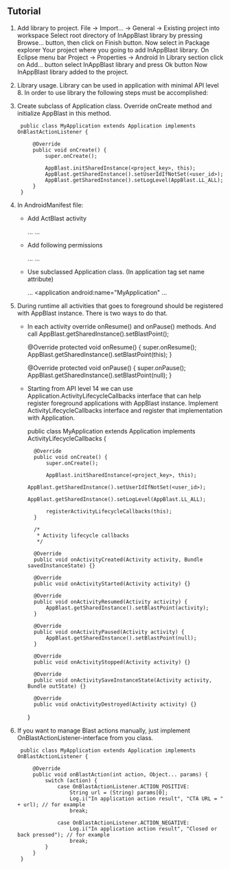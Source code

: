 ## Tutorial

1. Add library to project.
	File -> Import… -> General -> Existing project into workspace
	Select root directory of InAppBlast library by pressing Browse… button, then click on Finish button.
	Now select in Package explorer Your project where you going to add InAppBlast library. On Eclipse menu bar Project -> Properties -> Android 
	In Library section click on Add… button select InAppBlast library and press Ok button
	Now InAppBlast library added to the project.

2. Library usage.
	Library can be used in application with minimal API level 8. 
	In order to use library the following steps must be accomplished:

3. Create subclass of Application class. Override onCreate method and initialize AppBlast in this method.

		public class MyApplication extends Application implements OnBlastActionListener {
			    
			@Override
			public void onCreate() {
				super.onCreate();

				AppBlast.initSharedInstance(<project_key>, this);
				AppBlast.getSharedInstance().setUserIdIfNotSet(<user_id>);
				AppBlast.getSharedInstance().setLogLevel(AppBlast.LL_ALL);
			}
		}

4. In AndroidManifest file:
	- Add ActBlast activity 

		...
		<activity android:name="com.inappblast.ActBlast"></activity>
		...

	- Add following permissions 

		...
		<uses-permission android:name="android.permission.ACCESS_WIFI_STATE"/>
		<uses-permission android:name="android.permission.INTERNET"/>
		...

	- Use subclassed Application class. (In application tag set name attribute) 

		...
		<application android:name="MyApplication"
		...

5. During runtime all activities that goes to foreground should be registered with AppBlast instance. There is two ways to do that.
	- In each activity override onResume() and onPause() methods. And call AppBlast.getSharedInstance().setBlastPoint();

		@Override
		protected void onResume() {
			super.onResume();
			AppBlast.getSharedInstance().setBlastPoint(this);
		}

		@Override
		protected void onPause() {
			super.onPause();
			AppBlast.getSharedInstance().setBlastPoint(null);
		}

	- Starting from API level 14 we can use Application.ActivityLifecycleCallbacks interface that can help register foreground applications with AppBlast instance. Implement ActivityLifecycleCallbacks interface and register that implementation with Application.

		public class MyApplication extends Application implements ActivityLifecycleCallbacks {

			@Override
			public void onCreate() {
				super.onCreate();

				AppBlast.initSharedInstance(<project_key>, this);
				AppBlast.getSharedInstance().setUserIdIfNotSet(<user_id>);
				AppBlast.getSharedInstance().setLogLevel(AppBlast.LL_ALL);

				registerActivityLifecycleCallbacks(this);
			}

			/*
			 * Activity lifecycle callbacks
			 */

			@Override
			public void onActivityCreated(Activity activity, Bundle savedInstanceState) {}

			@Override
			public void onActivityStarted(Activity activity) {}

			@Override
			public void onActivityResumed(Activity activity) {
				AppBlast.getSharedInstance().setBlastPoint(activity);
			}

			@Override
			public void onActivityPaused(Activity activity) {
				AppBlast.getSharedInstance().setBlastPoint(null);
			}

			@Override
			public void onActivityStopped(Activity activity) {}

			@Override
			public void onActivitySaveInstanceState(Activity activity, Bundle outState) {}

			@Override
			public void onActivityDestroyed(Activity activity) {}
		}

6. If you want to manage Blast actions manually, just implement OnBlastActionListener-interface from you class.

		public class MyApplication extends Application implements OnBlastActionListener {

			@Override
			public void onBlastAction(int action, Object... params) {
				switch (action) {
					case OnBlastActionListener.ACTION_POSITIVE:
						String url = (String) params[0];
						Log.i("In application action result", "CTA URL = " + url); // for example
						break;

					case OnBlastActionListener.ACTION_NEGATIVE:
						Log.i("In application action result", "Closed or back pressed"); // for example
						break;
				}	 
			}
		}
